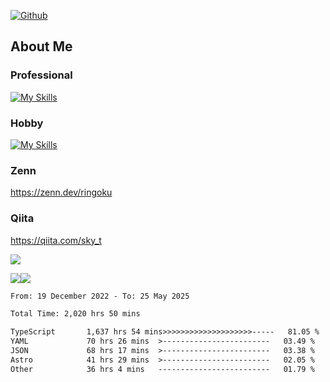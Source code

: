 [![Github](https://img.shields.io/github/followers/skyt-a?label=Follow&style=social)](https://github.com/skyt-a)

## About Me
### Professional
[![My Skills](https://skillicons.dev/icons?i=react,ts,js,nodejs,java,graphql,firebase,githubactions&theme=light)](https://skillicons.dev)
### Hobby
[![My Skills](https://skillicons.dev/icons?i=unity,rust,py&theme=light)](https://skillicons.dev)

### Zenn
https://zenn.dev/ringoku
### Qiita
https://qiita.com/sky_t


![](https://github-profile-summary-cards.vercel.app/api/cards/profile-details?username=skyt-a&theme=default)

![](https://github-profile-summary-cards.vercel.app/api/cards/repos-per-language?username=skyt-a&theme=default)![](https://github-profile-summary-cards.vercel.app/api/cards/stats?username=RinGoku&theme=default)

<!--START_SECTION:waka-->

```txt
From: 19 December 2022 - To: 25 May 2025

Total Time: 2,020 hrs 50 mins

TypeScript       1,637 hrs 54 mins>>>>>>>>>>>>>>>>>>>>-----   81.05 %
YAML             70 hrs 26 mins  >------------------------   03.49 %
JSON             68 hrs 17 mins  >------------------------   03.38 %
Astro            41 hrs 29 mins  >------------------------   02.05 %
Other            36 hrs 4 mins   -------------------------   01.79 %
```

<!--END_SECTION:waka-->
